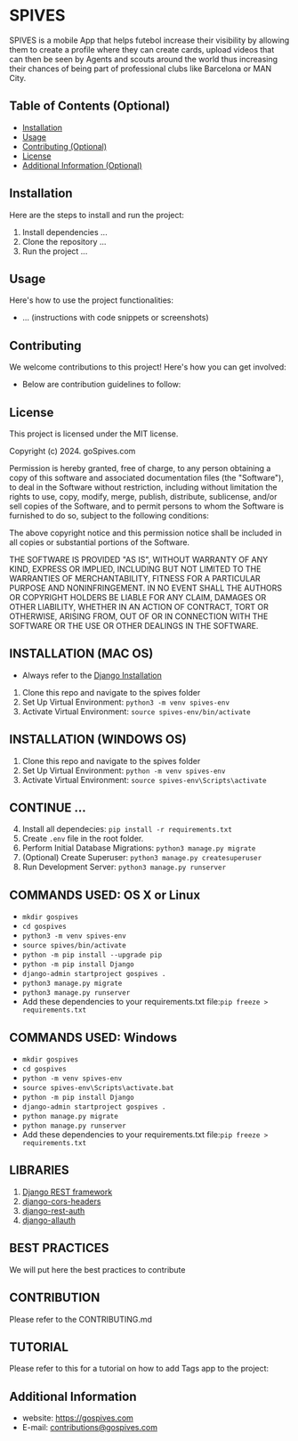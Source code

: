 # SPIVES

SPIVES is a mobile App that helps futebol increase their visibility by allowing them to create a profile where they can create cards, upload videos that can then be seen
by Agents and scouts around the world thus increasing their chances of being part of professional clubs like Barcelona or MAN City.

## Table of Contents (Optional)

* [Installation](#installation)
* [Usage](#usage)
* [Contributing (Optional)](#contributing)
* [License](#license)
* [Additional Information (Optional)](#additional-information)

## Installation

Here are the steps to install and run the project:

1. Install dependencies ...
2. Clone the repository ...
3. Run the project ...

## Usage

Here's how to use the project functionalities:

* ... (instructions with code snippets or screenshots)

## Contributing

We welcome contributions to this project! Here's how you can get involved:

* Below are contribution guidelines to follow:


## License

This project is licensed under the MIT license.

Copyright (c) 2024. goSpives.com

Permission is hereby granted, free of charge, to any person obtaining a copy
of this software and associated documentation files (the "Software"), to deal
in the Software without restriction, including without limitation the rights
to use, copy, modify, merge, publish, distribute, sublicense, and/or sell
copies of the Software, and to permit persons to whom the Software is
furnished to do so, subject to the following conditions:

The above copyright notice and this permission notice shall be included in all
copies or substantial portions of the Software.

THE SOFTWARE IS PROVIDED "AS IS", WITHOUT WARRANTY OF ANY KIND, EXPRESS OR
IMPLIED, INCLUDING BUT NOT LIMITED TO THE WARRANTIES OF MERCHANTABILITY,
FITNESS FOR A PARTICULAR PURPOSE AND NONINFRINGEMENT. IN NO EVENT SHALL THE
AUTHORS OR COPYRIGHT HOLDERS BE LIABLE FOR ANY CLAIM, DAMAGES OR OTHER
LIABILITY, WHETHER IN AN ACTION OF CONTRACT, TORT OR OTHERWISE, ARISING FROM,
OUT OF OR IN CONNECTION WITH THE SOFTWARE OR THE USE OR OTHER DEALINGS IN THE
SOFTWARE.

## INSTALLATION (MAC OS)

- Always refer to the [Django Installation](https://docs.djangoproject.com/en/5.0/intro/tutorial01/)

1. Clone this repo and navigate to the spives folder
2. Set Up Virtual Environment: `python3 -m venv spives-env`
3. Activate Virtual Environment: `source spives-env/bin/activate`

## INSTALLATION (WINDOWS OS)

1. Clone this repo and navigate to the spives folder
2. Set Up Virtual Environment: `python -m venv spives-env`
3. Activate Virtual Environment: `source spives-env\Scripts\activate`

## CONTINUE ...

4. Install all dependecies: `pip install -r requirements.txt`
5. Create `.env` file in the root folder.
6. Perform Initial Database Migrations: `python3 manage.py migrate`
7. (Optional) Create Superuser: `python3 manage.py createsuperuser`
8. Run Development Server: `python3 manage.py runserver`

## COMMANDS USED: OS X or Linux

- `mkdir gospives`
- `cd gospives`
- `python3 -m venv spives-env`
- `source spives/bin/activate`
- `python -m pip install --upgrade pip`
- `python -m pip install Django`
- `django-admin startproject gospives .`
- `python3 manage.py migrate`
- `python3 manage.py runserver`
- Add these dependencies to your requirements.txt file:`pip freeze > requirements.txt`

## COMMANDS USED: Windows

- `mkdir gospives`
- `cd gospives`
- `python -m venv spives-env`
- `source spives-env\Scripts\activate.bat`
- `python -m pip install Django`
- `django-admin startproject gospives .`
- `python manage.py migrate`
- `python manage.py runserver`
- Add these dependencies to your requirements.txt file:`pip freeze > requirements.txt`

## LIBRARIES

1.  [Django REST framework](https://www.django-rest-framework.org/)
2.  [django-cors-headers](https://pypi.org/project/django-cors-headers/)
3.  [django-rest-auth](https://django-rest-auth.readthedocs.io/en/latest/installation.html)
4.  [django-allauth](https://docs.allauth.org/en/latest/installation/quickstart.html)

## BEST PRACTICES

We will put here the best practices to contribute

## CONTRIBUTION
Please refer to the CONTRIBUTING.md

## TUTORIAL
Please refer to this for a tutorial on how to add Tags app to the project:

## Additional Information

* website: https://gospives.com
* E-mail: contributions@gospives.com
